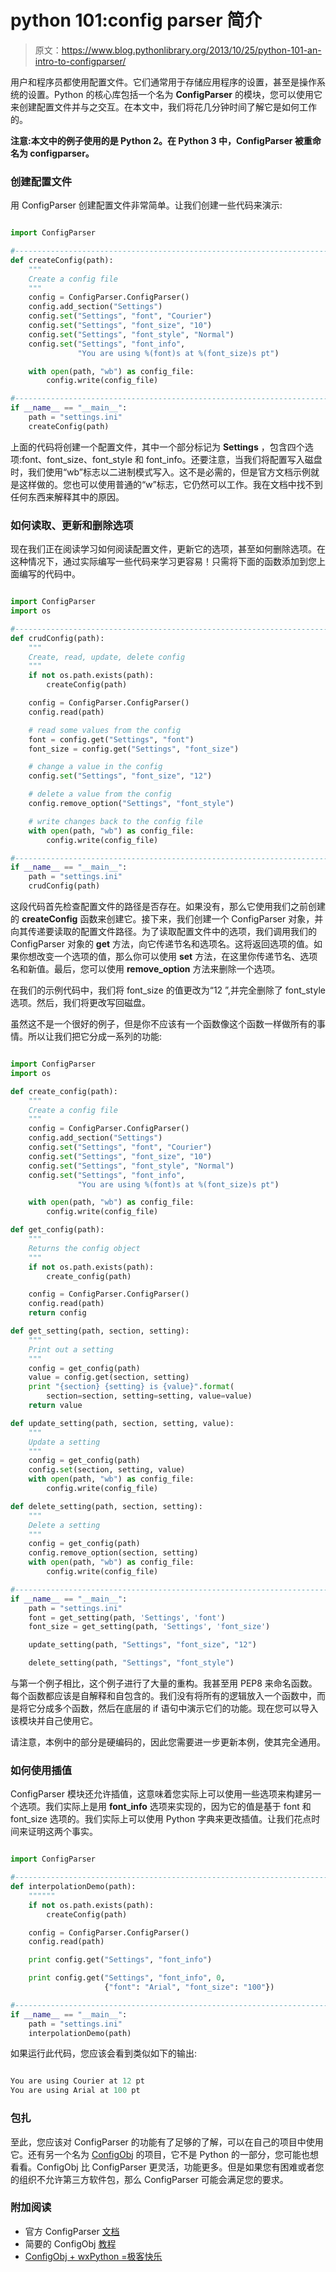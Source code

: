 # python 101:config parser 简介

> 原文：<https://www.blog.pythonlibrary.org/2013/10/25/python-101-an-intro-to-configparser/>

用户和程序员都使用配置文件。它们通常用于存储应用程序的设置，甚至是操作系统的设置。Python 的核心库包括一个名为 **ConfigParser** 的模块，您可以使用它来创建配置文件并与之交互。在本文中，我们将花几分钟时间了解它是如何工作的。

**注意:本文中的例子使用的是 Python 2。在 Python 3 中，ConfigParser 被重命名为 configparser。**

### 创建配置文件

用 ConfigParser 创建配置文件非常简单。让我们创建一些代码来演示:

```py

import ConfigParser

#----------------------------------------------------------------------
def createConfig(path):
    """
    Create a config file
    """
    config = ConfigParser.ConfigParser()
    config.add_section("Settings")
    config.set("Settings", "font", "Courier")
    config.set("Settings", "font_size", "10")
    config.set("Settings", "font_style", "Normal")
    config.set("Settings", "font_info",
               "You are using %(font)s at %(font_size)s pt")

    with open(path, "wb") as config_file:
        config.write(config_file)

#----------------------------------------------------------------------
if __name__ == "__main__":
    path = "settings.ini"
    createConfig(path)

```

上面的代码将创建一个配置文件，其中一个部分标记为 **Settings** ，包含四个选项:font、font_size、font_style 和 font_info。还要注意，当我们将配置写入磁盘时，我们使用“wb”标志以二进制模式写入。这不是必需的，但是官方文档示例就是这样做的。您也可以使用普通的“w”标志，它仍然可以工作。我在文档中找不到任何东西来解释其中的原因。

### 如何读取、更新和删除选项

现在我们正在阅读学习如何阅读配置文件，更新它的选项，甚至如何删除选项。在这种情况下，通过实际编写一些代码来学习更容易！只需将下面的函数添加到您上面编写的代码中。

```py

import ConfigParser
import os

#----------------------------------------------------------------------
def crudConfig(path):
    """
    Create, read, update, delete config
    """
    if not os.path.exists(path):
        createConfig(path)

    config = ConfigParser.ConfigParser()
    config.read(path)

    # read some values from the config
    font = config.get("Settings", "font")
    font_size = config.get("Settings", "font_size")

    # change a value in the config
    config.set("Settings", "font_size", "12")

    # delete a value from the config
    config.remove_option("Settings", "font_style")

    # write changes back to the config file
    with open(path, "wb") as config_file:
        config.write(config_file)

#----------------------------------------------------------------------
if __name__ == "__main__":
    path = "settings.ini"
    crudConfig(path)

```

这段代码首先检查配置文件的路径是否存在。如果没有，那么它使用我们之前创建的 **createConfig** 函数来创建它。接下来，我们创建一个 ConfigParser 对象，并向其传递要读取的配置文件路径。为了读取配置文件中的选项，我们调用我们的 ConfigParser 对象的 **get** 方法，向它传递节名和选项名。这将返回选项的值。如果你想改变一个选项的值，那么你可以使用 **set** 方法，在这里你传递节名、选项名和新值。最后，您可以使用 **remove_option** 方法来删除一个选项。

在我们的示例代码中，我们将 font_size 的值更改为“12 ”,并完全删除了 font_style 选项。然后，我们将更改写回磁盘。

虽然这不是一个很好的例子，但是你不应该有一个函数像这个函数一样做所有的事情。所以让我们把它分成一系列的功能:

```py

import ConfigParser
import os

def create_config(path):
    """
    Create a config file
    """
    config = ConfigParser.ConfigParser()
    config.add_section("Settings")
    config.set("Settings", "font", "Courier")
    config.set("Settings", "font_size", "10")
    config.set("Settings", "font_style", "Normal")
    config.set("Settings", "font_info",
               "You are using %(font)s at %(font_size)s pt")

    with open(path, "wb") as config_file:
        config.write(config_file)

def get_config(path):
    """
    Returns the config object
    """
    if not os.path.exists(path):
        create_config(path)

    config = ConfigParser.ConfigParser()
    config.read(path)
    return config

def get_setting(path, section, setting):
    """
    Print out a setting
    """
    config = get_config(path)
    value = config.get(section, setting)
    print "{section} {setting} is {value}".format(
        section=section, setting=setting, value=value)
    return value

def update_setting(path, section, setting, value):
    """
    Update a setting
    """
    config = get_config(path)
    config.set(section, setting, value)
    with open(path, "wb") as config_file:
        config.write(config_file)

def delete_setting(path, section, setting):
    """
    Delete a setting
    """
    config = get_config(path)
    config.remove_option(section, setting)
    with open(path, "wb") as config_file:
        config.write(config_file)

#----------------------------------------------------------------------
if __name__ == "__main__":
    path = "settings.ini"
    font = get_setting(path, 'Settings', 'font')
    font_size = get_setting(path, 'Settings', 'font_size')

    update_setting(path, "Settings", "font_size", "12")

    delete_setting(path, "Settings", "font_style")

```

与第一个例子相比，这个例子进行了大量的重构。我甚至用 PEP8 来命名函数。每个函数都应该是自解释和自包含的。我们没有将所有的逻辑放入一个函数中，而是将它分成多个函数，然后在底层的 if 语句中演示它们的功能。现在您可以导入该模块并自己使用它。

请注意，本例中的部分是硬编码的，因此您需要进一步更新本例，使其完全通用。

### 如何使用插值

ConfigParser 模块还允许插值，这意味着您实际上可以使用一些选项来构建另一个选项。我们实际上是用 **font_info** 选项来实现的，因为它的值是基于 font 和 font_size 选项的。我们实际上可以使用 Python 字典来更改插值。让我们花点时间来证明这两个事实。

```py

import ConfigParser

#----------------------------------------------------------------------
def interpolationDemo(path):
    """"""
    if not os.path.exists(path):
        createConfig(path)

    config = ConfigParser.ConfigParser()
    config.read(path)

    print config.get("Settings", "font_info")

    print config.get("Settings", "font_info", 0,
                     {"font": "Arial", "font_size": "100"})

#----------------------------------------------------------------------
if __name__ == "__main__":
    path = "settings.ini"
    interpolationDemo(path)

```

如果运行此代码，您应该会看到类似如下的输出:

```py

You are using Courier at 12 pt
You are using Arial at 100 pt

```

### 包扎

至此，您应该对 ConfigParser 的功能有了足够的了解，可以在自己的项目中使用它。还有另一个名为 [ConfigObj](http://www.voidspace.org.uk/python/configobj.html) 的项目，它不是 Python 的一部分，您可能也想看看。ConfigObj 比 ConfigParser 更灵活，功能更多。但是如果您有困难或者您的组织不允许第三方软件包，那么 ConfigParser 可能会满足您的要求。

### 附加阅读

*   官方 ConfigParser [文档](http://docs.python.org/2/library/configparser.html)
*   简要的 ConfigObj [教程](https://www.blog.pythonlibrary.org/2010/01/01/a-brief-configobj-tutorial/)
*   [ConfigObj + wxPython =极客快乐](https://www.blog.pythonlibrary.org/2010/01/17/configobj-wxpython-geek-happiness/)